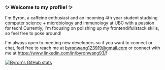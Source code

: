 ### ✨ Welcome to my profile! ✨ 
I'm Byron, a caffeine enthusiast and an incoming 4th year student studying computer science + microbiology and immunology at UBC with a passion for tech! Currently, I'm focusing on polishing up my frontend/fullstack skills, so feel free to poke around!

I'm always open to meeting new developers so if you want to connect or chat, feel free to reach me at byronwang123919@gmail.com or connect with me at https://www.linkedin.com/in/byronwang93/!


[![Byron's GitHub stats](https://github-readme-stats.vercel.app/api?username=byronwang93)](https://github.com/byronwang93/github-readme-stats)

<!--
**byronwang93/byronwang93** is a ✨ _special_ ✨ repository because its `README.md` (this file) appears on your GitHub profile.

Here are some ideas to get you started:

- 🔭 I’m currently working on ...
- 🌱 I’m currently learning ...
- 👯 I’m looking to collaborate on ...
- 🤔 I’m looking for help with ...
- 💬 Ask me about ...
- 📫 How to reach me: ...
- 😄 Pronouns: ...
- ⚡ Fun fact: ...
-->
